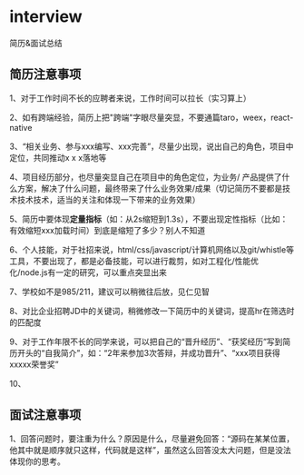 # interview
简历&amp;面试总结


## 简历注意事项

1、对于工作时间不长的应聘者来说，工作时间可以拉长（实习算上）

2、如有跨端经验，简历上把"跨端"字眼尽量突显，不要通篇taro，weex，react-native

3、“相关业务、参与xxx编写、xxx完善”，尽量少出现，说出自己的角色，项目中定位，共同推动x x x落地等

4、项目经历部分，也尽量突显自己在项目中的角色定位，为业务/ 产品提供了什么方案，解决了什么问题，最终带来了什么业务效果/成果（切记简历不要都是技术技术技术，适当的关注和体现一下带来的业务效果）

5、简历中要体现**定量指标**（如：从2s缩短到1.3s），不要出现定性指标（比如：有效缩短xxx加载时间）到底是缩短了多少？别人不知道

6、个人技能，对于社招来说，html/css/javascript/计算机网络以及git/whistle等工具，不要出现了，都是必备技能，可以进行裁剪，如对工程化/性能优化/node.js有一定的研究，可以重点突显出来

7、学校如不是985/211，建议可以稍微往后放，见仁见智

8、对比企业招聘JD中的关键词，稍微修改一下简历中的关键词，提高hr在筛选时的匹配度

9、对于工作年限不长的同学来说，可以把自己的“晋升经历”、“获奖经历”写到简历开头的“自我简介”，如：“2年来参加3次答辩，并成功晋升”、“xxx项目获得xxxxx荣誉奖”

10、


## 面试注意事项

1、回答问题时，要注重为什么？原因是什么，尽量避免回答：“源码在某某位置，他其中就是顺序就只这样，代码就是这样”，虽然这么回答没太大问题，但是没法体现你的思考。